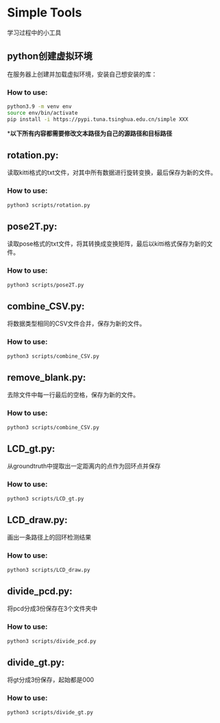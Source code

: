 # Simple Tools
学习过程中的小工具

## python创建虚拟环境
在服务器上创建并加载虚拟环境，安装自己想安装的库：
### How to use:
```bash
python3.9 -m venv env
source env/bin/activate
pip install -i https://pypi.tuna.tsinghua.edu.cn/simple XXX
```

***以下所有内容都需要修改文本路径为自己的源路径和目标路径**

## rotation.py:
读取kitti格式的txt文件，对其中所有数据进行旋转变换，最后保存为新的文件。
### How to use:
```bash
python3 scripts/rotation.py
```
## pose2T.py:
读取pose格式的txt文件，将其转换成变换矩阵，最后以kitti格式保存为新的文件。
### How to use:
```bash
python3 scripts/pose2T.py
```

## combine_CSV.py:
将数据类型相同的CSV文件合并，保存为新的文件。
### How to use:
```bash
python3 scripts/combine_CSV.py
```

## remove_blank.py:
去除文件中每一行最后的空格，保存为新的文件。
### How to use:
```bash
python3 scripts/combine_CSV.py
```

## LCD_gt.py:
从groundtruth中提取出一定距离内的点作为回环点并保存
### How to use:
```bash
python3 scripts/LCD_gt.py
```

## LCD_draw.py:
画出一条路径上的回环检测结果
### How to use:
```bash
python3 scripts/LCD_draw.py
```

## divide_pcd.py:
将pcd分成3份保存在3个文件夹中
### How to use:
```bash
python3 scripts/divide_pcd.py
```

## divide_gt.py:
将gt分成3份保存，起始都是000
### How to use:
```bash
python3 scripts/divide_gt.py
```